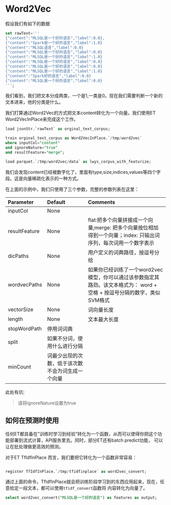 # Word2Vec

假设我们有如下的数据

```sql
set rawText='''
{"content":"MLSQL是一个好的语言","label":0.0},
{"content":"Spark是一个好的语言","label":1.0}
{"content":"MLSQL语言","label":0.0}
{"content":"MLSQL是一个好的语言","label":0.0}
{"content":"MLSQL是一个好的语言","label":1.0}
{"content":"MLSQL是一个好的语言","label":0.0}
{"content":"MLSQL是一个好的语言","label":0.0}
{"content":"MLSQL是一个好的语言","label":1.0}
{"content":"Spark好的语言","label":0.0}
{"content":"MLSQL是一个好的语言","label":0.0}
''';
```

我们看到，我们把文本分成两类，一个是1,一类是0。现在我们需要判断一个新的文本进来，他的分类是什么。

我们打算通过Word2Vec的方式把文本content转化为一个向量。我们使用ET Word2VecInPlace来完成这个工作。


```sql
load jsonStr.`rawText` as orginal_text_corpus;

train orginal_text_corpus as Word2VecInPlace.`/tmp/word2vec`
where inputCol="content"
and ignoreNature="true"
and resultFeature="merge";

load parquet.`/tmp/word2vec/data` as lwys_corpus_with_featurize;
```

我们会发现content已经被数字化了，里面有type,size,indices,values等四个字段。这是向量稀疏化表示的一种方式。

在上面的示例中，我们只使用了三个参数，完整的参数列表在这里：


|Parameter|Default|Comments|
|:----|:----|:----|
|inputCol|None||
|resultFeature|None|flat:把多个向量拼接成一个向量;merge: 把多个向量按位相加得到一个向量；index: 只输出词序列，每次词用一个数字表示|
|dicPaths|None|用户定义的词典路径，按逗号分给|
|wordvecPaths|None|如果你已经训练了一个word2vec模型，你可以通过该参数指定其路劲。该文本格式为： word + 空格 + 按逗号分隔的数字，类似SVM格式|
|vectorSize|None|词向量长度|
|length|None|文本最大长度|
|stopWordPath|停用词词典||
|split|如果不分词，使用什么进行分隔||
|minCount|词最少出现的次数，低于该次数不会为词生成一个向量||

此处有坑:

>请将ignoreNature设置为true

## 如何在预测时使用

任何ET都具备在"训练时学习到经验"转化为一个函数，从而可以使得你把这个功能部署到流式计算，API服务里去。同时，部分ET还有batch predict功能，
可以让在批处理做更高效的预测。

对于ET TfIdfInPlace 而言，我们要把它转化为一个函数非常容易：

```sql

register TfIdfInPlace.`/tmp/tfidfinplace` as word2vec_convert;

```

通过上面的命令，TfIdfInPlace就会把训练阶段学习到的东西应用起来，现在，任意给定一段文本，都可以使用`tfidf_convert`函数将
内容转化为向量了。

```sql
select word2vec_convert("MLSQL是一个好的语言") as features as output;
```













